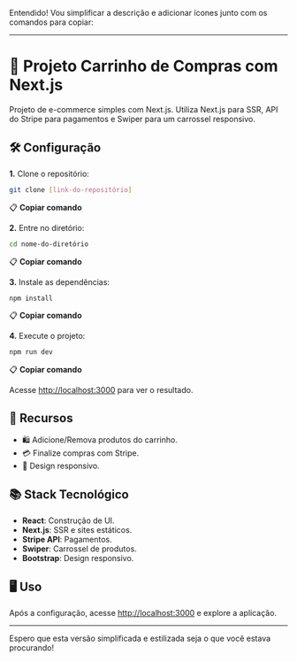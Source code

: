 Entendido! Vou simplificar a descrição e adicionar ícones junto com os comandos para copiar:

---

# 🛒 Projeto Carrinho de Compras com Next.js 

Projeto de e-commerce simples com Next.js. Utiliza Next.js para SSR, API do Stripe para pagamentos e Swiper para um carrossel responsivo.

## 🛠️ Configuração

**1.** Clone o repositório:
```bash
git clone [link-do-repositório]
```
📋 **Copiar comando**

**2.** Entre no diretório:
```bash
cd nome-do-diretório
```
📋 **Copiar comando**

**3.** Instale as dependências:
```bash
npm install
```
📋 **Copiar comando**

**4.** Execute o projeto:
```bash
npm run dev
```
📋 **Copiar comando**

Acesse [http://localhost:3000](http://localhost:3000) para ver o resultado.

## 🚀 Recursos

- 🛍️ Adicione/Remova produtos do carrinho.
- 💳 Finalize compras com Stripe.
- 📱 Design responsivo.

## 📚 Stack Tecnológico

- **React**: Construção de UI.
- **Next.js**: SSR e sites estáticos.
- **Stripe API**: Pagamentos.
- **Swiper**: Carrossel de produtos.
- **Bootstrap**: Design responsivo.

## 🖥️ Uso

Após a configuração, acesse [http://localhost:3000](http://localhost:3000) e explore a aplicação.

---

Espero que esta versão simplificada e estilizada seja o que você estava procurando!
